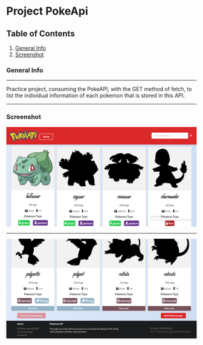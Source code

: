 # Project PokeApi

## Table of Contents
1. [General Info](#general-info)
2. [Screenshot](#Screenshot)
### General Info
***
Practice project, consuming the PokeAPI, with the GET method of fetch, to list the individual information of each pokemon that is stored in this API. 
***
### Screenshot
![](/preview.jpg)
***
![](/preview2.jpg)
